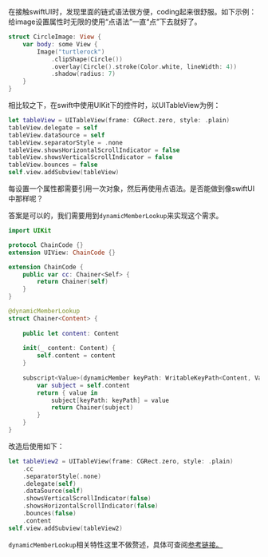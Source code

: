 在接触swiftUI时，发现里面的链式语法很方便，coding起来很舒服。如下示例：给image设置属性时无限的使用“点语法”一直“点”下去就好了。

```swift
struct CircleImage: View {
    var body: some View {
        Image("turtlerock")
            .clipShape(Circle())
            .overlay(Circle().stroke(Color.white, lineWidth: 4))
            .shadow(radius: 7)
    }
}
```

相比较之下，在swift中使用UIKit下的控件时，以UITableView为例：

```swift
let tableView = UITableView(frame: CGRect.zero, style: .plain)
tableView.delegate = self
tableView.dataSource = self
tableView.separatorStyle = .none
tableView.showsHorizontalScrollIndicator = false
tableView.showsVerticalScrollIndicator = false
tableView.bounces = false
self.view.addSubview(tableView)
```

每设置一个属性都需要引用一次对象，然后再使用点语法。是否能做到像swiftUI中那样呢？

答案是可以的，我们需要用到`dynamicMemberLookup`来实现这个需求。

```swift
import UIKit

protocol ChainCode {}
extension UIView: ChainCode {}

extension ChainCode {
    public var cc: Chainer<Self> {
        return Chainer(self)
    }
}

@dynamicMemberLookup
struct Chainer<Content> {
    
    public let content: Content
    
    init(_ content: Content) {
        self.content = content
    }
    
    subscript<Value>(dynamicMember keyPath: WritableKeyPath<Content, Value>) -> ((Value) -> Chainer<Content>) {
        var subject = self.content
        return { value in
            subject[keyPath: keyPath] = value
            return Chainer(subject)
        }
    }
}
```

改造后使用如下：

```swift
let tableView2 = UITableView(frame: CGRect.zero, style: .plain)
    .cc
    .separatorStyle(.none)
    .delegate(self)
    .dataSource(self)
    .showsVerticalScrollIndicator(false)
    .showsHorizontalScrollIndicator(false)
    .bounces(false)
    .content
self.view.addSubview(tableView2)
```

`dynamicMemberLookup`相关特性这里不做赘述，具体可查阅[参考链接。](https://github.com/apple/swift-evolution/blob/master/proposals/0252-keypath-dynamic-member-lookup.md)



